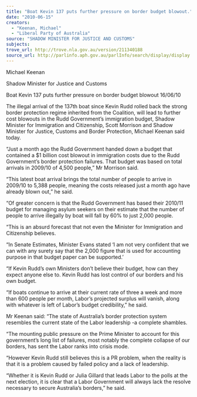 ```yaml
---
title: "Boat Kevin 137 puts further pressure on border budget blowout."
date: "2010-06-15"
creators:
  - "Keenan, Michael"
  - "Liberal Party of Australia"
source: "SHADOW MINISTER FOR JUSTICE AND CUSTOMS"
subjects:
trove_url: http://trove.nla.gov.au/version/211340188
source_url: http://parlinfo.aph.gov.au/parlInfo/search/display/display.w3p;query=Id%3A%22media/pressrel/DB1X6%22
---
```


 Michael Keenan 

 Shadow Minister for Justice and Customs 

 

 Boat Kevin 137 puts further pressure on  border budget blowout   16/06/10  

 The illegal arrival of the 137th boat since Kevin Rudd rolled back the strong border  protection regime inherited from the Coalition, will lead to further cost blowouts in  the Rudd Government’s immigration budget, Shadow Minister for Immigration and  Citizenship, Scott Morrison and Shadow Minister for Justice, Customs and Border  Protection, Michael Keenan said today. 

 “Just a month ago the Rudd Government handed down a budget that contained a $1  billion cost blowout in immigration costs due to the Rudd Government’s border  protection failures. That budget was based on total arrivals in 2009/10 of 4,500  people,” Mr Morrison said. 

 “This latest boat arrival brings the total number of people to arrive in 2009/10 to  5,388 people, meaning the costs released just a month ago have already blown out,”  he said. 

 “Of greater concern is that the Rudd Government has based their 2010/11 budget for  managing asylum seekers on their estimate that the number of people to arrive  illegally by boat will fall by 60% to just 2,000 people. 

 “This is an absurd forecast that not even the Minister for Immigration and Citizenship  believes. 

 “In Senate Estimates, Minister Evans stated ‘I am not very confident that we can with  any surety say that the 2,000 figure that is used for accounting purpose in that budget  paper can be supported.’ 

 “If Kevin Rudd’s own Ministers don’t believe their budget, how can they expect  anyone else to. Kevin Rudd has lost control of our borders and his own budget. 

 “If boats continue to arrive at their current rate of three a week and more than 600  people per month, Labor’s projected surplus will vanish, along with whatever is left  of Labor’s budget credibility,” he said. 

 Mr Keenan said: “The state of Australia’s border protection system resembles the  current state of the Labor leadership -a complete shambles. 

 “The mounting public pressure on the Prime Minister to account for this  government’s long list of failures, most notably the complete collapse of our borders,  has sent the Labor ranks into crisis mode. 

 “However Kevin Rudd still believes this is a PR problem, when the reality is that it is  a problem caused by failed policy and a lack of leadership. 

 “Whether it is Kevin Rudd or Julia Gillard that leads Labor to the polls at the next  election, it is clear that a Labor Government will always lack the resolve necessary to  secure Australia’s borders,” he said. 

 

  

